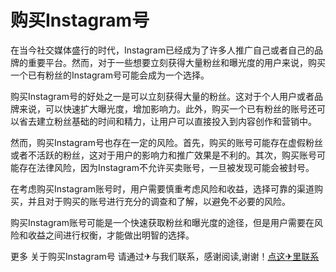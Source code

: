 # 购买Instagram号

在当今社交媒体盛行的时代，Instagram已经成为了许多人推广自己或者自己的品牌的重要平台。然而，对于一些想要立刻获得大量粉丝和曝光度的用户来说，购买一个已有粉丝的Instagram号可能会成为一个选择。

购买Instagram号的好处之一是可以立刻获得大量的粉丝。这对于个人用户或者品牌来说，可以快速扩大曝光度，增加影响力。此外，购买一个已有粉丝的账号还可以省去建立粉丝基础的时间和精力，让用户可以直接投入到内容创作和营销中。

然而，购买Instagram号也存在一定的风险。首先，购买的账号可能存在虚假粉丝或者不活跃的粉丝，这对于用户的影响力和推广效果是不利的。其次，购买账号可能存在法律风险，因为Instagram不允许买卖账号，一旦被发现可能会被封号。

在考虑购买Instagram账号时，用户需要慎重考虑风险和收益，选择可靠的渠道购买，并且对于购买的账号进行充分的调查和了解，以避免不必要的风险。

购买Instagram账号可能是一个快速获取粉丝和曝光度的途径，但是用户需要在风险和收益之间进行权衡，才能做出明智的选择。

更多 关于购买Instagram号 请通过✈与我们联系，感谢阅读,谢谢！[点这✈里联系](https://add.k02.cc)
